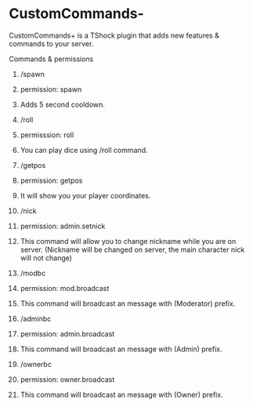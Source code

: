 # CustomCommands-
CustomCommands+ is a TShock plugin that adds new features &amp; commands to your server.

Commands & permissions

1. /spawn  
2. permission: spawn
3. Adds 5 second cooldown.

1. /roll 
2. permisssion: roll
3. You can play dice using /roll command.

1. /getpos
2. permission: getpos
3. It will show you your player coordinates.

1. /nick
2. permission: admin.setnick
3. This command will allow you to change nickname while you are on server. (Nickname will be changed on server, the main character nick will not change)

1. /modbc
2. permission: mod.broadcast
3. This command will broadcast an message with (Moderator) prefix.

1. /adminbc
2. permission: admin.broadcast
3. This command will broadcast an message with (Admin) prefix.

1. /ownerbc
2. permission: owner.broadcast
3. This command will broadcast an message with (Owner) prefix.
